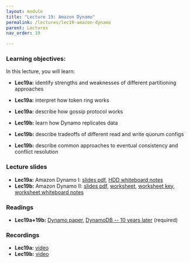 ```yaml
---
layout: module
title: "Lecture 19: Amazon Dynamo"
permalink: /lectures/lec19-amazon-dynamo
parent: Lectures
nav_order: 19

---
```


### Learning objectives:

In this lecture, you will learn:

* **Lec19a:** identify strengths and weaknesses of different partitioning approaches
* **Lec19a:** interpret how token ring works
* **Lec19a:** describe how gossip protocol works


* **Lec19b:** learn how Dynamo replicates data
* **Lec19b:** describe tradeoffs of different read and write quorum configs
* **Lec19b:** describe common approaches to eventual consistency and conflict resolution



### Lecture slides

* **Lec19a:** Amazon Dynamo I: [slides pdf](/ds5110-spring25/assets/docs/lec19a-amazon-dynamo-i.pdf), [HDD whiteboard notes](/ds5110-spring25/assets/docs/lec19a_hd_notes.HEIC)
* **Lec19b:** Amazon Dynamo II: [slides pdf](/ds5110-spring25/assets/docs/lec19b-amazon-dynamo-ii.pdf), [worksheet](/ds5110-spring25/assets/docs/worksheet_dynamo.pdf), [worksheet key](/ds5110-spring25/assets/docs/worksheet_dynamo_key.pdf), [worksheet whiteboard notes](/ds5110-spring25/assets/docs/lec19b_whiteboard_notes.HEIC)



### Readings 

* **Lec19a+19b:** [Dynamo paper](https://www.allthingsdistributed.com/2007/10/amazons_dynamo.html), [DynamoDB -- 10 years later](https://www.amazon.science/latest-news/amazons-dynamodb-10-years-later) (required)


### Recordings

* **Lec19a:** [video](https://edstem.org/us/courses/72907/discussion/6556537)
* **Lec19b:** [video](https://edstem.org/us/courses/72907/discussion/6597409)


